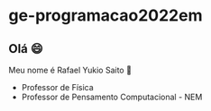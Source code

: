 # ge-programacao2022em

## Olá :smile:

Meu nome é Rafael Yukio Saito :boy:

- Professor de Física 
- Professor de Pensamento Computacional - NEM
